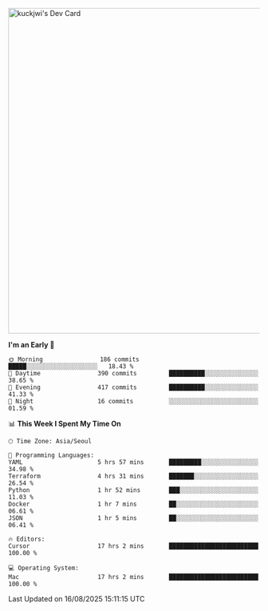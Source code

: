 <a href="https://app.daily.dev/kuckhwancho"><img src="https://api.daily.dev/devcards/v2/efef39c8028947428b3c0b486b9cd9b6.png?r=iz2&type=wide" width="652" alt="kuckjwi's Dev Card"/></a>

<!--START_SECTION:waka-->
**I'm an Early 🐤** 

```text
🌞 Morning                186 commits         █████░░░░░░░░░░░░░░░░░░░░   18.43 % 
🌆 Daytime                390 commits         ██████████░░░░░░░░░░░░░░░   38.65 % 
🌃 Evening                417 commits         ██████████░░░░░░░░░░░░░░░   41.33 % 
🌙 Night                  16 commits          ░░░░░░░░░░░░░░░░░░░░░░░░░   01.59 % 
```


📊 **This Week I Spent My Time On** 

```text
🕑︎ Time Zone: Asia/Seoul

💬 Programming Languages: 
YAML                     5 hrs 57 mins       █████████░░░░░░░░░░░░░░░░   34.98 % 
Terraform                4 hrs 31 mins       ███████░░░░░░░░░░░░░░░░░░   26.54 % 
Python                   1 hr 52 mins        ███░░░░░░░░░░░░░░░░░░░░░░   11.03 % 
Docker                   1 hr 7 mins         ██░░░░░░░░░░░░░░░░░░░░░░░   06.61 % 
JSON                     1 hr 5 mins         ██░░░░░░░░░░░░░░░░░░░░░░░   06.41 % 

🔥 Editors: 
Cursor                   17 hrs 2 mins       █████████████████████████   100.00 % 

💻 Operating System: 
Mac                      17 hrs 2 mins       █████████████████████████   100.00 % 
```


 Last Updated on 16/08/2025 15:11:15 UTC
<!--END_SECTION:waka-->
